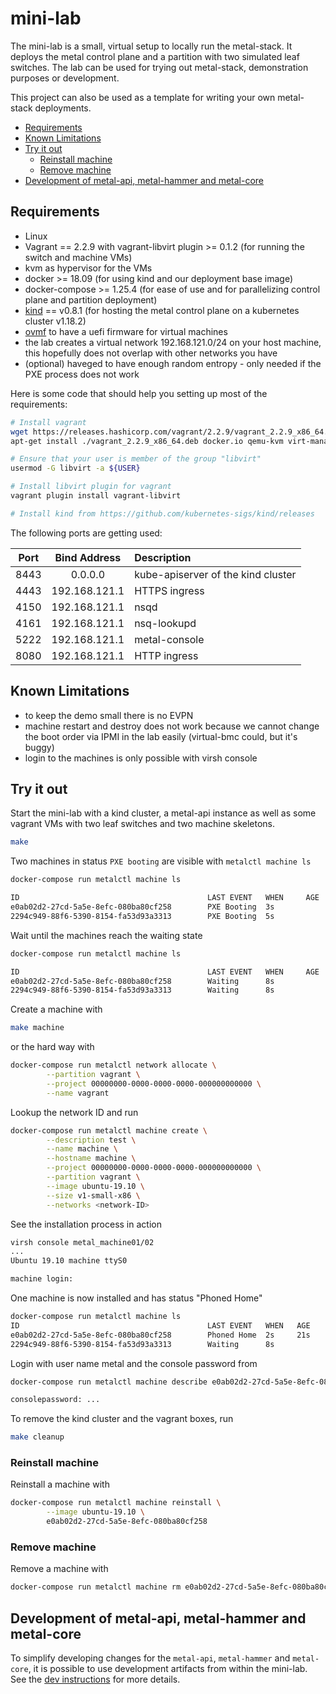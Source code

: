# mini-lab

The mini-lab is a small, virtual setup to locally run the metal-stack. It deploys the metal control plane and a partition with two simulated leaf switches. The lab can be used for trying out metal-stack, demonstration purposes or development.

This project can also be used as a template for writing your own metal-stack deployments.

<!-- TOC depthFrom:2 depthTo:6 withLinks:1 updateOnSave:1 orderedList:0 -->

- [Requirements](#requirements)
- [Known Limitations](#known-limitations)
- [Try it out](#try-it-out)
	- [Reinstall machine](#reinstall-machine)
	- [Remove machine](#remove-machine)
- [Development of metal-api, metal-hammer and metal-core](#development-of-metal-api-metal-hammer-and-metal-core)

<!-- /TOC -->

## Requirements

- Linux
- Vagrant == 2.2.9 with vagrant-libvirt plugin >= 0.1.2 (for running the switch and machine VMs)
- kvm as hypervisor for the VMs
- docker >= 18.09 (for using kind and our deployment base image)
- docker-compose >= 1.25.4 (for ease of use and for parallelizing control plane and partition deployment)
- [kind](https://github.com/kubernetes-sigs/kind/releases) == v0.8.1 (for hosting the metal control plane on a kubernetes cluster v1.18.2)
- [ovmf](https://wiki.ubuntu.com/UEFI/OVMF) to have a uefi firmware for virtual machines
- the lab creates a virtual network 192.168.121.0/24 on your host machine, this hopefully does not overlap with other networks you have
- (optional) haveged to have enough random entropy - only needed if the PXE process does not work

Here is some code that should help you setting up most of the requirements:

 ```bash
# Install vagrant
wget https://releases.hashicorp.com/vagrant/2.2.9/vagrant_2.2.9_x86_64.deb
apt-get install ./vagrant_2.2.9_x86_64.deb docker.io qemu-kvm virt-manager ovmf net-tools libvirt-dev

# Ensure that your user is member of the group "libvirt"
usermod -G libvirt -a ${USER}

# Install libvirt plugin for vagrant
vagrant plugin install vagrant-libvirt

# Install kind from https://github.com/kubernetes-sigs/kind/releases
```

The following ports are getting used:

| Port | Bind Address  | Description                        |
|:----:|:-------------:|:---------------------------------- |
| 8443 | 0.0.0.0       | kube-apiserver of the kind cluster |
| 4443 | 192.168.121.1 | HTTPS ingress                      |
| 4150 | 192.168.121.1 | nsqd                               |
| 4161 | 192.168.121.1 | nsq-lookupd                        |
| 5222 | 192.168.121.1 | metal-console                      |
| 8080 | 192.168.121.1 | HTTP ingress                       |

## Known Limitations

- to keep the demo small there is no EVPN
- machine restart and destroy does not work because we cannot change the boot order via IPMI in the lab easily (virtual-bmc could, but it's buggy)
- login to the machines is only possible with virsh console

## Try it out

Start the mini-lab with a kind cluster, a metal-api instance as well as some vagrant VMs with two leaf switches and two machine skeletons.

```bash
make
```

Two machines in status `PXE booting` are visible with `metalctl machine ls`

```bash
docker-compose run metalctl machine ls

ID                                          LAST EVENT   WHEN     AGE  HOSTNAME  PROJECT  SIZE          IMAGE  PARTITION
e0ab02d2-27cd-5a5e-8efc-080ba80cf258        PXE Booting  3s
2294c949-88f6-5390-8154-fa53d93a3313        PXE Booting  5s
```

Wait until the machines reach the waiting state

```bash
docker-compose run metalctl machine ls

ID                                          LAST EVENT   WHEN     AGE  HOSTNAME  PROJECT  SIZE          IMAGE  PARTITION
e0ab02d2-27cd-5a5e-8efc-080ba80cf258        Waiting      8s                               v1-small-x86         vagrant
2294c949-88f6-5390-8154-fa53d93a3313        Waiting      8s                               v1-small-x86         vagrant
```

Create a machine with

```bash
make machine
```

or the hard way with

```bash
docker-compose run metalctl network allocate \
        --partition vagrant \
        --project 00000000-0000-0000-0000-000000000000 \
        --name vagrant
```

Lookup the network ID and run

```bash
docker-compose run metalctl machine create \
        --description test \
        --name machine \
        --hostname machine \
        --project 00000000-0000-0000-0000-000000000000 \
        --partition vagrant \
        --image ubuntu-19.10 \
        --size v1-small-x86 \
        --networks <network-ID>
```

See the installation process in action

```bash
virsh console metal_machine01/02
...
Ubuntu 19.10 machine ttyS0

machine login:
```

One machine is now installed and has status "Phoned Home"

```bash
docker-compose run metalctl machine ls
ID                                          LAST EVENT   WHEN   AGE     HOSTNAME  PROJECT                               SIZE          IMAGE         PARTITION
e0ab02d2-27cd-5a5e-8efc-080ba80cf258        Phoned Home  2s     21s     machine   00000000-0000-0000-0000-000000000000  v1-small-x86  Ubuntu 19.10  vagrant
2294c949-88f6-5390-8154-fa53d93a3313        Waiting      8s                                                             v1-small-x86                vagrant
```

Login with user name metal and the console password from

```bash
docker-compose run metalctl machine describe e0ab02d2-27cd-5a5e-8efc-080ba80cf258 | grep password

consolepassword: ...
```

To remove the kind cluster and the vagrant boxes, run

```bash
make cleanup
```

### Reinstall machine

Reinstall a machine with

```bash
docker-compose run metalctl machine reinstall \
        --image ubuntu-19.10 \
        e0ab02d2-27cd-5a5e-8efc-080ba80cf258
```

### Remove machine

Remove a machine with

```bash
docker-compose run metalctl machine rm e0ab02d2-27cd-5a5e-8efc-080ba80cf258
```

## Development of metal-api, metal-hammer and metal-core

To simplify developing changes for the `metal-api`, `metal-hammer` and `metal-core`, it is possible to use development artifacts from within the mini-lab.
See the [dev instructions](DEV_INSTRUCTIONS.md) for more details.
